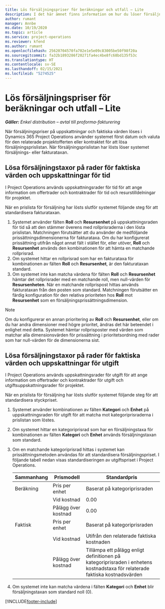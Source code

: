 ```yaml
---
title: Lös försäljningspriser för beräkningar och utfall – Lite
description: I det här ämnet finns information om hur du löser försäljningspriser för uppskattningar och faktiska värden.
author: rumant
manager: Annbe
ms.date: 10/19/2020
ms.topic: article
ms.service: project-operations
ms.reviewer: kfend
ms.author: rumant
ms.openlocfilehash: 25620704570fa702e1e5e09c83005be50f98f20a
ms.sourcegitcommit: fa32b1893286f20271fa4ec4be8fc68bd135f53c
ms.translationtype: HT
ms.contentlocale: sv-SE
ms.lasthandoff: 02/15/2021
ms.locfileid: "5274525"
---
```

# <a name="resolve-sales-prices-for-estimates-and-actuals---lite"></a>Lös försäljningspriser för beräkningar och utfall – Lite

_**Gäller:** Enkel distribution – avtal till proforma-fakturering_

När försäljningspriser på uppskattningar och faktiska värden löses i Dynamics 365 Project Operations använder systemet först datum och valuta för den relaterade projektofferten eller kontraktet för att lösa försäljningsprislistan. När försäljningsprislistan har lösts löser systemet försäljnings- eller fakturataxan.

## <a name="resolve-sales-rates-on-actual-and-estimate-lines-for-time"></a>Lösa försäljningstaxor på rader för faktiska värden och uppskattningar för tid

I Project Operations används uppskattningsrader för tid för att ange information om offertrader och kontraktrader för tid och resurstilldelningar för projektet.

När en prislista för försäljning har lösts slutför systemet följande steg för att standardisera fakturataxan.

1. Systemet använder fälten **Roll** och **Resursenhet** på uppskattningsraden för tid så att den stämmer överens med rollprisraderna i den lösta prislistan. Matchningen förutsätter att du använder de medföljande prissättningsdimensionerna för fakturataxa. Om du har konfigurerat prissättning utifrån något annat fält i stället för, eller utöver, **Roll** och **Resursenhet** används den kombinationen för att hämta en matchande rollprisrad.
2. Om systemet hittar en rollprisrad som har en fakturataxa för kombinationen av fälten **Roll** och **Resursenhet**, är den fakturataxan standard.
3. Om systemet inte kan matcha värdena för fälten **Roll** och **Resursenhet** hämtar det rollprisrader med en matchande roll, men null-värden för **Resursenheten**. När en matchande rollprispost hittas används fakturataxan från den posten som standard. Matchningen förutsätter en färdig konfiguration för den relativa prioriteten hos **Roll** mot **Resursenhet** som en försäljningsprissättningsdimension.

> [!NOTE]
> Om du konfigurerar en annan prioritering av **Roll** och **Resursenhet**, eller om du har andra dimensioner med högre prioritet, ändras det här beteendet i enlighet med detta. Systemet hämtar rollprisposter med värden som matchar alla dimensionsvärden för prissättning i prioritetsordning med rader som har null-värden för de dimensionerna sist.

## <a name="resolve-sales-rates-on-actual-and-estimate-lines-for-expense"></a>Lösa försäljningstaxor på rader för faktiska värden och uppskattningar för utgift

I Project Operations används uppskattningsrader för utgift för att ange information om offertrader och kontraktrader för utgift och utgiftsuppskattningsrader för projektet.

När en prislista för försäljning har lösts slutför systemet följande steg för att standardisera styckpriset.

1. Systemet använder kombinationen av fälten **Kategori** och **Enhet** på uppskattningsraden för utgift för att matcha mot kategoriprisraderna i prislistan som löstes.
2. Om systemet hittar en kategoriprisrad som har en försäljningstaxa för kombinationen av fälten **Kategori** och **Enhet** används försäljningstaxan som standard.
3. Om en matchande kategoriprisrad hittas i systemet kan prissättningsmetoden användas för att standardisera försäljningspriset. I följande tabell nedan visas standardiseringen av utgiftspriset i Project Operations.

    | Sammanhang | Prismodell | Standardpris |
    | --- | --- | --- |
    | Beräkning | Pris per enhet | Baserat på kategoriprisraden |
    | &nbsp; | Vid kostnad | 0.00 |
    | &nbsp; | Pålägg över kostnad | 0.00 |
    | Faktisk | Pris per enhet | Baserat på kategoriprisraden |
    | &nbsp; | Vid kostnad | Utifrån den relaterade faktiska kostnaden |
    | &nbsp; | Pålägg över kostnad | Tillämpa ett pålägg enligt definitionen på kategoriprisraden i enhetens kostnadstaxa för relaterade faktiska kostnadsvärden |

4. Om systemet inte kan matcha värdena i fälten **Kategori** och **Enhet** blir försäljningstaxan som standard noll (0).


[!INCLUDE[footer-include](../../includes/footer-banner.md)]